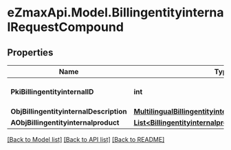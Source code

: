 
# eZmaxApi.Model.BillingentityinternalRequestCompound

## Properties

Name | Type | Description | Notes
------------ | ------------- | ------------- | -------------
**PkiBillingentityinternalID** | **int** | The unique ID of the Billingentityinternal. | [optional] 
**ObjBillingentityinternalDescription** | [**MultilingualBillingentityinternalDescription**](MultilingualBillingentityinternalDescription.md) |  | 
**AObjBillingentityinternalproduct** | [**List&lt;BillingentityinternalproductRequestCompound&gt;**](BillingentityinternalproductRequestCompound.md) |  | 

[[Back to Model list]](../README.md#documentation-for-models)
[[Back to API list]](../README.md#documentation-for-api-endpoints)
[[Back to README]](../README.md)


